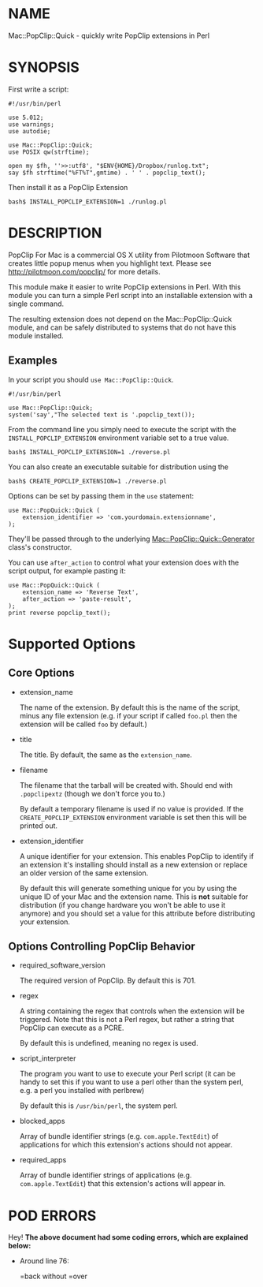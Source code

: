 # NAME

Mac::PopClip::Quick - quickly write PopClip extensions in Perl

# SYNOPSIS

First write a script:

    #!/usr/bin/perl

    use 5.012;
    use warnings;
    use autodie;

    use Mac::PopClip::Quick;
    use POSIX qw(strftime);

    open my $fh, ''>>:utf8', "$ENV{HOME}/Dropbox/runlog.txt";
    say $fh strftime("%FT%T",gmtime) . ' ' . popclip_text();

Then install it as a PopClip Extension

    bash$ INSTALL_POPCLIP_EXTENSION=1 ./runlog.pl

# DESCRIPTION

PopClip For Mac is a commercial OS X utility from Pilotmoon Software that
creates little popup menus when you highlight text.  Please see
http://pilotmoon.com/popclip/ for more details.

This module make it easier to write PopClip extensions in Perl.  With this
module you can turn a simple Perl script into an installable extension with a
single command.

The resulting extension does not depend on the Mac::PopClip::Quick module, and
can be safely distributed to systems that do not have this module installed.

## Examples

In your script you should `use Mac::PopClip::Quick`.

    #!/usr/bin/perl

    use Mac::PopClip::Quick;
    system('say',"The selected text is '.popclip_text());

From the command line you simply need to execute the script with the
`INSTALL_POPCLIP_EXTENSION` environment variable set to a true value.

    bash$ INSTALL_POPCLIP_EXTENSION=1 ./reverse.pl

You can also create an executable suitable for distribution using the

    bash$ CREATE_POPCLIP_EXTENSION=1 ./reverse.pl

Options can be set by passing them in the `use` statement:

    use Mac::PopQuick::Quick (
        extension_identifier => 'com.yourdomain.extensionname',
    );

They'll be passed through to the underlying [Mac::PopClip::Quick::Generator](https://metacpan.org/pod/Mac::PopClip::Quick::Generator)
class's constructor.

You can use `after_action` to control what your extension does with the
script output, for example pasting it:

    use Mac::PopQuick::Quick (
        extension_name => 'Reverse Text',
        after_action => 'paste-result',
    );
    print reverse popclip_text();

# Supported Options

## Core Options

- extension\_name

    The name of the extension.  By default this is the name of the script, minus
    any file extension (e.g. if your script if called `foo.pl` then the extension
    will be called `foo` by default.)

- title

    The title.  By default, the same as the `extension_name`.

- filename

    The filename that the tarball will be created with.  Should end with
    `.popclipextz` (though we don't force you to.)

    By default a temporary filename is used if no value is provided.  If the
    `CREATE_POPCLIP_EXTENSION` environment variable is set then this will be
    printed out.

- extension\_identifier

    A unique identifier for your extension.  This enables PopClip to identify
    if an extension it's installing should install as a new extension or replace
    an older version of the same extension.

    By default this will generate something unique for you by using the unique ID of
    your Mac and the extension name.  This is **not** suitable for distribution (if
    you change hardware you won't be able to use it anymore) and you should set a
    value for this attribute before distributing your extension.

## Options Controlling PopClip Behavior

- required\_software\_version

    The required version of PopClip.  By default this is 701.

- regex

    A string containing the regex that controls when the extension will be
    triggered.  Note that this is not a Perl regex, but rather a string that PopClip
    can execute as a PCRE.

    By default this is undefined, meaning no regex is used.

- script\_interpreter

    The program you want to use to execute your Perl script (it can be handy to set
    this if you want to use a perl other than the system perl, e.g. a perl you
    installed with perlbrew)

    By default this is `/usr/bin/perl`, the system perl.

- blocked\_apps

    Array of bundle identifier strings (e.g. `com.apple.TextEdit`) of applications
    for which this extension's actions should not appear.

- required\_apps

    Array of bundle identifier strings of applications (e.g. `com.apple.TextEdit`)
    that this extension's actions will appear in.

# POD ERRORS

Hey! **The above document had some coding errors, which are explained below:**

- Around line 76:

    &#x3d;back without =over
